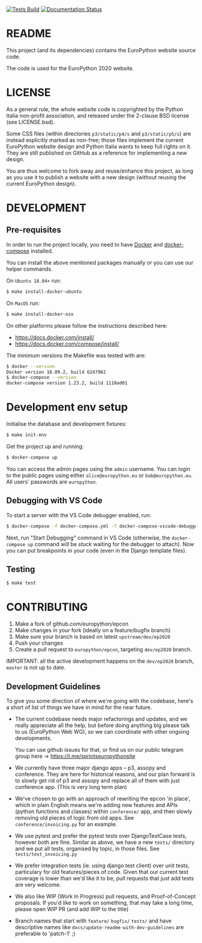 [![Tests Build](https://github.com/EuroPython/epcon/workflows/Tests%20Build/badge.svg)](https://github.com/EuroPython/epcon/actions?query=workflow%3A%22Tests+Build%22)
[![Documentation Status](https://readthedocs.org/projects/epcon/badge/?version=latest)](https://epcon.readthedocs.io/en/latest/)

# README

This project (and its dependencies) contains the EuroPython website source code.

The code is used for the EuroPython 2020 website.

# LICENSE

As a general rule, the whole website code is copyrighted by the Python Italia non-profit association, and released under the 2-clause BSD license (see LICENSE.bsd).

Some CSS files (within directories `p3/static/p4/s` and `p3/static/p5/s`) are instead explicitly marked as non-free; those files implement the current EuroPython website design and Python Italia wants to keep full rights on it. They are still published on GitHub as a reference for implementing a new design.

You are thus welcome to fork away and reuse/enhance this project, as long as you use it to publish a website with a new design (without reusing the current EuroPython design).


# DEVELOPMENT

## Pre-requisites

In order to run the project locally, you need to have [Docker](https://docs.docker.com/install/)
and [docker-compose](https://docs.docker.com/compose/overview/) installed.

You can install the above mentioned packages manually or you can use our helper commands.

On `Ubuntu 18.04+` run:
```bash
$ make install-docker-ubuntu
```

On `MacOS` run:
```bash
$ make install-docker-osx
```

On other platforms please follow the instructions described here:
- https://docs.docker.com/install/
- https://docs.docker.com/compose/install/

The minimum versions the Makefile was tested with are:

```bash
$ docker --version
Docker version 18.09.2, build 6247962
$ docker-compose --version
docker-compose version 1.23.2, build 1110ad01
```

# Development env setup

Initialise the database and development fixtures:

```bash
$ make init-env
```

Get the project up and running:

```bash
$ docker-compose up
```

You can access the admin pages using the `admin` username. You can login to the public pages using either `alice@europython.eu` or `bob@europython.eu`. All users' passwords are `europython`.

## Debugging with VS Code

To start a server with the VS Code debugger enabled, run:

```bash
$ docker-compose -f docker-compose.yml -f docker-compose-vscode-debugger.yml up
```

Next, run "Start Debugging" command in VS Code (otherwise, the `docker-compose up`
command will be *stuck* waiting for the debugger to attach).
Now you can put breakpoints in your code (even in the Django template files).

## Testing

```bash
$ make test
```

# CONTRIBUTING

1. Make a fork of github.com/europython/epcon
2. Make changes in your fork (ideally on a feature/bugfix branch)
3. Make sure your branch is based on latest `upstream/dev/ep2020`
4. Push your changes
5. Create a pull request to `europython/epcon`, targeting `dev/ep2020` branch.

IMPORTANT: all the active development happens on the `dev/ep2020` branch, `master` is not up to date.


## Development Guidelines

To give you some direction of where we're going with the codebase, here's a
short of list of things we have in mind for the near future.

* The current codebase needs major refactorings and updates, and we really
  appreciate all the help, but before doing anything big please talk to us
  (EuroPython Web WG), so we can coordinate with other ongoing developments.

  You can use github issues for that, or find us on our public telegram group
  here -> https://t.me/sprintseuropythonsite

* We currently have three major django apps – p3, assopy and conference. They
  are here for historical reasons, and our plan forward is to slowly get rid of
  p3 and assopy and replace all of them with just conference app. (This is very
  long term plan)

* We've chosen to go with an approach of rewriting the epcon 'in place', which
  in plain English means we're adding new features and APIs (python functions
  and classes) within `conference/` app, and then slowly removing old pieces of
  logic from old apps. See `conference/invoicing.py` for an example.

* We use pytest and prefer the pytest tests over DjangoTestCase tests, however
  both are fine. Similar as above, we have a new `tests/` directory and we put
  all tests, organised by topic, in those files. See `tests/test_invoicing.py`

* We prefer integration tests (ie. using django test client) over unit tests,
  particulary for old features/pieces of code. Given that our current test
  coverage is lower than we'd like it to be, pull requests that just add tests
  are very welcome.

* We also like WIP (Work In Progress) pull requests, and Proof-of-Concept
  proposals. If you'd like to work on something, that may take a long time,
  please open WIP PR (and add WIP to the title)

* Branch names that start with `feature/` `bugfix/` `tests/` and have
  descriptive names like `docs/update-readme-with-dev-guidelines` are
  preferable to 'patch-1' ;)
